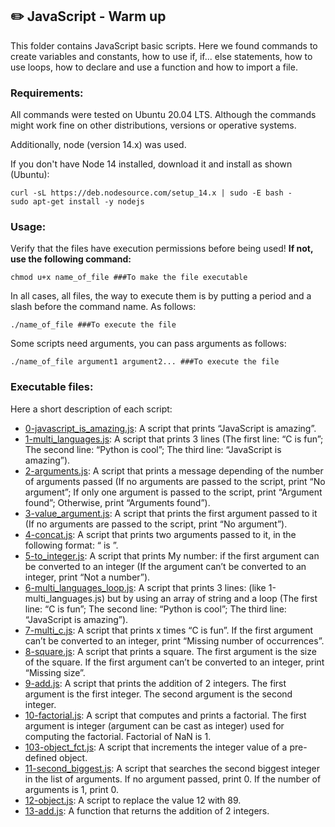 ## :pencil2: JavaScript - Warm up

This folder contains JavaScript basic scripts. Here we found commands to create variables and constants, how to use if, if... else statements, how to use loops, how to declare and use a function and how to import a file.  

### Requirements:
All commands were tested on Ubuntu 20.04 LTS. Although the commands might work fine on other distributions, versions or operative systems.

Additionally, node (version 14.x) was used.

If you don't have Node 14 installed, download it and install as shown (Ubuntu):

    curl -sL https://deb.nodesource.com/setup_14.x | sudo -E bash -
    sudo apt-get install -y nodejs

### Usage:
Verify that the files have execution permissions before being used! **If not, use the following command:**

    chmod u+x name_of_file ###To make the file executable

In all cases, all files, the way to execute them is by putting a period and a slash before the command name. As follows:

    ./name_of_file ###To execute the file

Some scripts need arguments, you can pass arguments as follows:

    ./name_of_file argument1 argument2... ###To execute the file

### Executable files:

Here a short description of each script:

+ [0-javascript_is_amazing.js](https://github.com/dmhenaopa/holbertonschool-higher_level_programming/blob/master/0x12-javascript-warm_up/0-javascript_is_amazing.js): A script that prints “JavaScript is amazing”.
+ [1-multi_languages.js](https://github.com/dmhenaopa/holbertonschool-higher_level_programming/blob/master/0x12-javascript-warm_up/1-multi_languages.js): A script that prints 3 lines (The first line: “C is fun”; The second line: “Python is cool”; The third line: “JavaScript is amazing”).
+ [2-arguments.js](https://github.com/dmhenaopa/holbertonschool-higher_level_programming/blob/master/0x12-javascript-warm_up/2-arguments.js): A script that prints a message depending of the number of arguments passed (If no arguments are passed to the script, print “No argument”; If only one argument is passed to the script, print “Argument found”; Otherwise, print “Arguments found”).
+ [3-value_argument.js](https://github.com/dmhenaopa/holbertonschool-higher_level_programming/blob/master/0x12-javascript-warm_up/3-value_argument.js): A script that prints the first argument passed to it (If no arguments are passed to the script, print “No argument”).
+ [4-concat.js](https://github.com/dmhenaopa/holbertonschool-higher_level_programming/blob/master/0x12-javascript-warm_up/4-concat.js): A script that prints two arguments passed to it, in the following format: “ is ”.
+ [5-to_integer.js](https://github.com/dmhenaopa/holbertonschool-higher_level_programming/blob/master/0x12-javascript-warm_up/5-to_integer.js): A script that prints My number: <first argument converted in integer> if the first argument can be converted to an integer (If the argument can’t be converted to an integer, print “Not a number”).
+ [6-multi_languages_loop.js](https://github.com/dmhenaopa/holbertonschool-higher_level_programming/blob/master/0x12-javascript-warm_up/6-multi_languages_loop.js): A script that prints 3 lines: (like 1-multi_languages.js) but by using an array of string and a loop (The first line: “C is fun”; The second line: “Python is cool”; The third line: “JavaScript is amazing”).
+ [7-multi_c.js](https://github.com/dmhenaopa/holbertonschool-higher_level_programming/blob/master/0x12-javascript-warm_up/7-multi_c.js): A script that prints x times “C is fun”. If the first argument can’t be converted to an integer, print “Missing number of occurrences”.
+ [8-square.js](https://github.com/dmhenaopa/holbertonschool-higher_level_programming/blob/master/0x12-javascript-warm_up/8-square.js): A script that prints a square. The first argument is the size of the square. If the first argument can’t be converted to an integer, print “Missing size”.
+ [9-add.js](https://github.com/dmhenaopa/holbertonschool-higher_level_programming/blob/master/0x12-javascript-warm_up/9-add.js): A script that prints the addition of 2 integers. The first argument is the first integer. The second argument is the second integer.
+ [10-factorial.js](https://github.com/dmhenaopa/holbertonschool-higher_level_programming/blob/master/0x12-javascript-warm_up/10-factorial.js): A script that computes and prints a factorial. The first argument is integer (argument can be cast as integer) used for computing the factorial. Factorial of NaN is 1.
+ [103-object_fct.js](https://github.com/dmhenaopa/holbertonschool-higher_level_programming/blob/master/0x12-javascript-warm_up/103-object_fct.js): A script that increments the integer value of a pre-defined object.
+ [11-second_biggest.js](https://github.com/dmhenaopa/holbertonschool-higher_level_programming/blob/master/0x12-javascript-warm_up/11-second_biggest.js): A script that searches the second biggest integer in the list of arguments. If no argument passed, print 0. If the number of arguments is 1, print 0.
+ [12-object.js](https://github.com/dmhenaopa/holbertonschool-higher_level_programming/blob/master/0x12-javascript-warm_up/12-object.js): A script to replace the value 12 with 89.
+ [13-add.js](https://github.com/dmhenaopa/holbertonschool-higher_level_programming/blob/master/0x12-javascript-warm_up/13-add.js): A function that returns the addition of 2 integers.
<!--stackedit_data:
eyJoaXN0b3J5IjpbLTc2Njk4NjY0MV19
-->